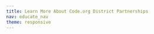 ```yaml
---
title: Learn More About Code.org District Partnerships
nav: educate_nav
theme: responsive
---
```


<script type="text/javascript" src="https://form.jotform.com/jsform/53477234235153"></script>
